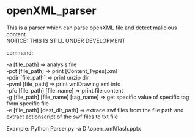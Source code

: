 openXML_parser
==============

This is a parser which can parse openXML file and detect malicious content.  
NOTICE: THIS IS STILL UNDER DEVELOPMENT  

command:  

-a [file_path]                          => analysis file  
-pct [file_path]                        => print [Content_Types].xml  
-pdir [file_path]                       => print unzip dir  
-pvml [file_path]                       => print vmlDrawing.xml info  
-pfc [file_path] [file_name]            => print file content  
-g [file_path] [file_name] [tag_name]   => get specific value of specific tag from specific file  
-e [file_path] [dest_dir_path]          => extrace swf files from the file path and extract actionscript of the swf files to txt file  


Example:
Python Parser.py -a D:\open_xml\flash.pptx
